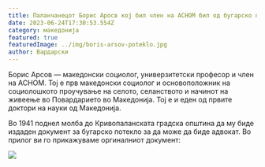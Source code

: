 ```yaml
---
title: Паланчанецот Борис Аросв кој бил член на АСНОМ бил од бугарско потекло
date: 2023-06-24T17:30:53.554Z
category: македонија
featured: true
featuredImage: ../img/boris-arsov-poteklo.jpg
author: Вардарски
---
```

Борис Арсов — македонски социолог, универзитетски професор и член на АСНОМ. Тој е прв македонски социолог и основоположник на социолошкото проучување на селото, селанството и начинот на живеење во Повардарието во Македонија. Тој е и еден од првите доктори на науки од Македонија.

Во 1941 поднел молба до Кривопаланската градска општина да му биде издаден документ за бугарско потекло за да може да биде адвокат. Во прилог ви го прикажуваме оргиналниот документ:

![](../img/udostoverenie-za-proizhod-boris-arsov.jpg)